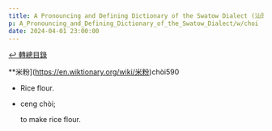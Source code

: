 ```yaml
---
title: A Pronouncing and Defining Dictionary of the Swatow Dialect (汕頭方言音義字典) / choi
p: A_Pronouncing_and_Defining_Dictionary_of_the_Swatow_Dialect/w/choi
date: 2024-04-01 23:00:00
---
```


[↩️ 轉總目錄](/A_Pronouncing_and_Defining_Dictionary_of_the_Swatow_Dialect)


**米粉](https://en.wiktionary.org/wiki/米粉)chòi590
- Rice flour.

- ceng chòi;

  to make rice flour.